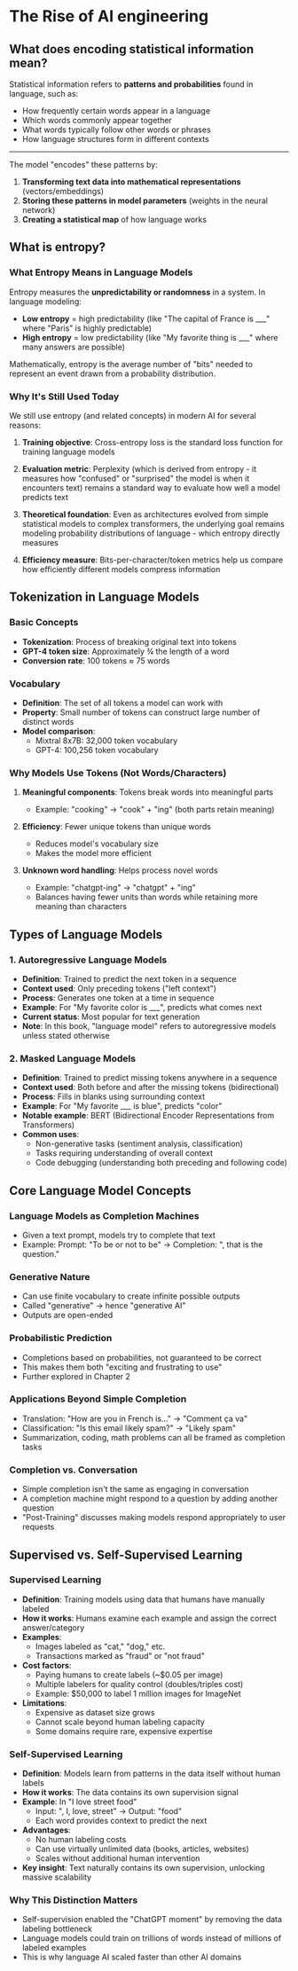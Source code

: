 # The Rise of AI engineering

## What does encoding statistical information mean?

Statistical information refers to **patterns and probabilities** found in language, such as:

- How frequently certain words appear in a language
- Which words commonly appear together
- What words typically follow other words or phrases
- How language structures form in different contexts

---

The model "encodes" these patterns by:

1. **Transforming text data into mathematical representations** (vectors/embeddings)
2. **Storing these patterns in model parameters** (weights in the neural network)
3. **Creating a statistical map** of how language works

## What is entropy?

### What Entropy Means in Language Models

Entropy measures the **unpredictability or randomness** in a system. In language modeling:

- **Low entropy** = high predictability (like "The capital of France is \_\_\_" where "Paris" is highly predictable)
- **High entropy** = low predictability (like "My favorite thing is \_\_\_" where many answers are possible)

Mathematically, entropy is the average number of "bits" needed to represent an event drawn from a probability distribution.

### Why It's Still Used Today

We still use entropy (and related concepts) in modern AI for several reasons:

1. **Training objective**: Cross-entropy loss is the standard loss function for training language models

2. **Evaluation metric**: Perplexity (which is derived from entropy - it measures how "confused" or "surprised" the model is when it encounters text) remains a standard way to evaluate how well a model predicts text

3. **Theoretical foundation**: Even as architectures evolved from simple statistical models to complex transformers, the underlying goal remains modeling probability distributions of language - which entropy directly measures

4. **Efficiency measure**: Bits-per-character/token metrics help us compare how efficiently different models compress information

## Tokenization in Language Models

### Basic Concepts

- **Tokenization**: Process of breaking original text into tokens
- **GPT-4 token size**: Approximately ¾ the length of a word
- **Conversion rate**: 100 tokens ≈ 75 words

### Vocabulary

- **Definition**: The set of all tokens a model can work with
- **Property**: Small number of tokens can construct large number of distinct words
- **Model comparison**:
  - Mixtral 8x7B: 32,000 token vocabulary
  - GPT-4: 100,256 token vocabulary

### Why Models Use Tokens (Not Words/Characters)

1. **Meaningful components**: Tokens break words into meaningful parts

   - Example: "cooking" → "cook" + "ing" (both parts retain meaning)

2. **Efficiency**: Fewer unique tokens than unique words

   - Reduces model's vocabulary size
   - Makes the model more efficient

3. **Unknown word handling**: Helps process novel words
   - Example: "chatgpt-ing" → "chatgpt" + "ing"
   - Balances having fewer units than words while retaining more meaning than characters

## Types of Language Models

### 1. Autoregressive Language Models

- **Definition**: Trained to predict the next token in a sequence
- **Context used**: Only preceding tokens ("left context")
- **Process**: Generates one token at a time in sequence
- **Example**: For "My favorite color is \_\_\_", predicts what comes next
- **Current status**: Most popular for text generation
- **Note**: In this book, "language model" refers to autoregressive models unless stated otherwise

### 2. Masked Language Models

- **Definition**: Trained to predict missing tokens anywhere in a sequence
- **Context used**: Both before and after the missing tokens (bidirectional)
- **Process**: Fills in blanks using surrounding context
- **Example**: For "My favorite \_\_\_ is blue", predicts "color"
- **Notable example**: BERT (Bidirectional Encoder Representations from Transformers)
- **Common uses**:
  - Non-generative tasks (sentiment analysis, classification)
  - Tasks requiring understanding of overall context
  - Code debugging (understanding both preceding and following code)

## Core Language Model Concepts

### Language Models as Completion Machines

- Given a text prompt, models try to complete that text
- Example: Prompt: "To be or not to be" → Completion: ", that is the question."

### Generative Nature

- Can use finite vocabulary to create infinite possible outputs
- Called "generative" → hence "generative AI"
- Outputs are open-ended

### Probabilistic Prediction

- Completions based on probabilities, not guaranteed to be correct
- This makes them both "exciting and frustrating to use"
- Further explored in Chapter 2

### Applications Beyond Simple Completion

- Translation: "How are you in French is..." → "Comment ça va"
- Classification: "Is this email likely spam?" → "Likely spam"
- Summarization, coding, math problems can all be framed as completion tasks

### Completion vs. Conversation

- Simple completion isn't the same as engaging in conversation
- A completion machine might respond to a question by adding another question
- "Post-Training" discusses making models respond appropriately to user requests

## Supervised vs. Self-Supervised Learning

### Supervised Learning

- **Definition**: Training models using data that humans have manually labeled
- **How it works**: Humans examine each example and assign the correct answer/category
- **Examples**:
  - Images labeled as "cat," "dog," etc.
  - Transactions marked as "fraud" or "not fraud"
- **Cost factors**:
  - Paying humans to create labels (~$0.05 per image)
  - Multiple labelers for quality control (doubles/triples cost)
  - Example: $50,000 to label 1 million images for ImageNet
- **Limitations**:
  - Expensive as dataset size grows
  - Cannot scale beyond human labeling capacity
  - Some domains require rare, expensive expertise

### Self-Supervised Learning

- **Definition**: Models learn from patterns in the data itself without human labels
- **How it works**: The data contains its own supervision signal
- **Example**: In "I love street food"
  - Input: "<BOS>, I, love, street" → Output: "food"
  - Each word provides context to predict the next
- **Advantages**:
  - No human labeling costs
  - Can use virtually unlimited data (books, articles, websites)
  - Scales without additional human intervention
- **Key insight**: Text naturally contains its own supervision, unlocking massive scalability

### Why This Distinction Matters

- Self-supervision enabled the "ChatGPT moment" by removing the data labeling bottleneck
- Language models could train on trillions of words instead of millions of labeled examples
- This is why language AI scaled faster than other AI domains
